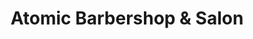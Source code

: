 ---
title: "Atomic Barbershop & Salon"
url: /tonawanda/atomic-barbershop-and-salon/
shop: hairdresser
---